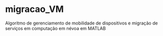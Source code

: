 # migracao_VM
Algoritmo de gerenciamento de mobilidade de dispositivos e migração de serviços em computação em névoa em MATLAB

